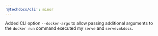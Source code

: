 ```yaml
---
'@techdocs/cli': minor
---
```


Added CLI option `--docker-args` to allow passing additional arguments to the `docker run` command executed my `serve` and `serve:mkdocs`.
